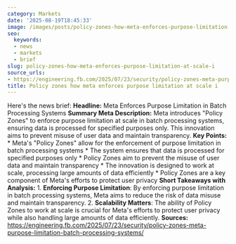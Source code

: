```yaml
---
category: Markets
date: '2025-08-19T18:45:33'
image: /images/posts/policy-zones-how-meta-enforces-purpose-limitation-at-scale-i.jpg
seo:
  keywords:
  - news
  - markets
  - brief
slug: policy-zones-how-meta-enforces-purpose-limitation-at-scale-i
source_urls:
- https://engineering.fb.com/2025/07/23/security/policy-zones-meta-purpose-limitation-batch-processing-systems/
title: Policy zones how meta enforces purpose limitation at scale i
---
```


Here's the news brief:  **Headline:** Meta Enforces Purpose Limitation in Batch Processing Systems  **Summary Meta Description:**  Meta introduces "Policy Zones" to enforce purpose limitation at scale in batch processing systems, ensuring data is processed for specified purposes only. This innovation aims to prevent misuse of user data and maintain transparency.  **Key Points:**  * Meta's "Policy Zones" allow for the enforcement of purpose limitation in batch processing systems * The system ensures that data is processed for specified purposes only * Policy Zones aim to prevent the misuse of user data and maintain transparency * The innovation is designed to work at scale, processing large amounts of data efficiently * Policy Zones are a key component of Meta's efforts to protect user privacy  **Short Takeaways with Analysis:**  1. **Enforcing Purpose Limitation**: By enforcing purpose limitation in batch processing systems, Meta aims to reduce the risk of data misuse and maintain transparency. 2. **Scalability Matters**: The ability of Policy Zones to work at scale is crucial for Meta's efforts to protect user privacy while also handling large amounts of data efficiently.  **Sources:** https://engineering.fb.com/2025/07/23/security/policy-zones-meta-purpose-limitation-batch-processing-systems/